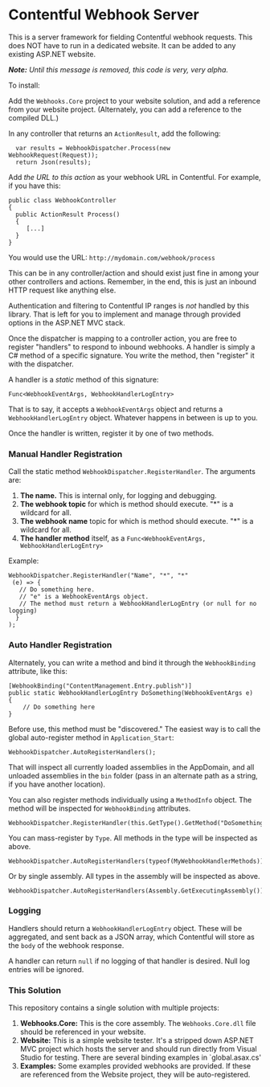 # Contentful Webhook Server
This is a server framework for fielding Contentful webhook requests. This does NOT have to run in a dedicated website. It can be added to any existing ASP.NET website.


_**Note:** Until this message is removed, this code is very, very alpha._

To install:

Add the `Webhooks.Core` project to your website solution, and add a reference from your website project. (Alternately, you can add a reference to the compiled DLL.)

In any controller that returns an `ActionResult`, add the following:


      var results = WebhookDispatcher.Process(new WebhookRequest(Request));
      return Json(results);


Add _the URL to this action_ as your webhook URL in Contentful.  For example, if you have this:

    public class WebhookController
    {
      public ActionResult Process()
      {
         [...]
      }
    }

You would use the URL: `http://mydomain.com/webhook/process`

This can be in any controller/action and should exist just fine in among your other controllers and actions. Remember, in the end, this is just an inbound HTTP request like anything else.

Authentication and filtering to Contentful IP ranges is _not_ handled by this library. That is left for you to implement and manage through provided options in the ASP.NET MVC stack.

Once the dispatcher is mapping to a controller action, you are free to register "handlers" to respond to inbound webhooks.  A handler is simply a C# method of a specific signature.  You write the method, then "register" it with the dispatcher.

A handler is a _static_ method of this signature:

    Func<WebhookEventArgs, WebhookHandlerLogEntry>

That is to say, it accepts a `WebhookEventArgs` object and returns a `WebhookHandlerLogEntry` object.  Whatever happens in between is up to you.

Once the handler is written, register it by one of two methods.

### Manual Handler Registration

Call the static method `WebhookDispatcher.RegisterHandler`.  The arguments are:

1. **The name.** This is internal only, for logging and debugging.
2. **The webhook topic** for which is method should execute.  "*" is a wildcard for all.
3. **The webhook name** topic for which is method should execute.  "*" is a wildcard for all.
4. **The handler method** itself, as a `Func<WebhookEventArgs, WebhookHandlerLogEntry>`

Example:

    WebhookDispatcher.RegisterHandler("Name", "*", "*"
     (e) => {
	   // Do something here.
	   // "e" is a WebhookEventArgs object.
	   // The method must return a WebhookHandlerLogEntry (or null for no logging)
      }
    );

### Auto Handler Registration

Alternately, you can write a method and bind it through the `WebhookBinding` attribute, like this:

    [WebhookBinding("ContentManagement.Entry.publish")]
    public static WebhookHandlerLogEntry DoSomething(WebhookEventArgs e)
    {
        // Do something here
    }

Before use, this method must be "discovered."  The easiest way is to call the global auto-register method in `Application_Start`:

    WebhookDispatcher.AutoRegisterHandlers();

That will inspect all currently loaded assemblies in the AppDomain, and all unloaded assemblies in the `bin` folder (pass in an alternate path as a string, if you have another location).

You can also register methods individually using a `MethodInfo` object. The method will be inspected for `WebhookBinding` attributes.

    WebhookDispatcher.RegisterHandler(this.GetType().GetMethod("DoSomething"));

You can mass-register by `Type`. All methods in the type will be inspected as above.

    WebhookDispatcher.AutoRegisterHandlers(typeof(MyWebhookHandlerMethods));

Or by single assembly. All types in the assembly will be inspected as above.

    WebhookDispatcher.AutoRegisterHandlers(Assembly.GetExecutingAssembly());
 

### Logging

Handlers should return a `WebhookHandlerLogEntry` object.  These will be aggregated, and sent back as a JSON array, which Contentful will store as the `body` of the webhook response.

A handler can return `null` if no logging of that handler is desired. Null log entries will be ignored.

### This Solution

This repository contains a single solution with multiple projects:

1. **Webhooks.Core:** This is the core assembly.  The `Webhooks.Core.dll` file should be referenced in your website.
2. **Website:** This is a simple website tester. It's a stripped down ASP.NET MVC project which hosts the server and should run directly from Visual Studio for testing. There are several binding examples in `global.asax.cs'
3. **Examples:** Some examples provided webhooks are provided. If these are referenced from the Website project, they will be auto-registered.